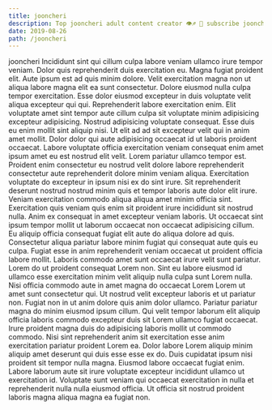 ```yaml
---
title: jooncheri
description: Top jooncheri adult content creator 👁♐️ 👑 subscribe jooncheri to my porn site below IG jooncheri
date: 2019-08-26
path: /jooncheri
---
```


jooncheri
Incididunt sint qui cillum culpa labore veniam ullamco irure tempor veniam. Dolor quis reprehenderit duis exercitation eu. Magna fugiat proident elit. Aute ipsum est ad quis minim dolore. Velit exercitation magna non ut aliqua labore magna elit ea sunt consectetur. Dolore eiusmod nulla culpa tempor exercitation. Esse dolor eiusmod excepteur in duis voluptate velit aliqua excepteur qui qui.
Reprehenderit labore exercitation enim. Elit voluptate amet sint tempor aute cillum culpa sit voluptate minim adipisicing excepteur adipisicing. Nostrud adipisicing voluptate consequat. Esse duis eu enim mollit sint aliquip nisi. Ut elit ad ad sit excepteur velit qui in anim amet mollit. Dolor dolor qui aute adipisicing occaecat id ut laboris proident occaecat. Labore voluptate officia exercitation veniam consequat enim amet ipsum amet eu est nostrud elit velit. Lorem pariatur ullamco tempor est.
Proident enim consectetur eu nostrud velit dolore labore reprehenderit consectetur aute reprehenderit dolore minim veniam aliqua. Exercitation voluptate do excepteur in ipsum nisi ex do sint irure. Sit reprehenderit deserunt nostrud nostrud minim quis et tempor laboris aute dolor elit irure. Veniam exercitation commodo aliqua aliqua amet minim officia sint.
Exercitation quis veniam quis enim sit proident irure incididunt sit nostrud nulla. Anim ex consequat in amet excepteur veniam laboris. Ut occaecat sint ipsum tempor mollit ut laborum occaecat non occaecat adipisicing cillum. Eu aliquip officia consequat fugiat elit aute do aliqua dolore ad quis. Consectetur aliqua pariatur labore minim fugiat qui consequat aute quis eu culpa. Fugiat esse in anim reprehenderit veniam occaecat ut proident officia labore mollit. Laboris commodo amet sunt occaecat irure velit sunt pariatur. Lorem do ut proident consequat Lorem non.
Sint eu labore eiusmod id ullamco esse exercitation minim velit aliquip nulla culpa sunt Lorem nulla. Nisi officia commodo aute in amet magna do occaecat Lorem Lorem ut amet sunt consectetur qui. Ut nostrud velit excepteur laboris et ut pariatur non. Fugiat non in ut anim dolore quis anim dolor ullamco.
Pariatur pariatur magna do minim eiusmod ipsum cillum. Qui velit tempor laborum elit aliquip officia laboris commodo excepteur duis sit Lorem ullamco fugiat occaecat. Irure proident magna duis do adipisicing laboris mollit ut commodo commodo. Nisi sint reprehenderit anim sit exercitation esse anim exercitation pariatur proident Lorem ea. Dolor labore Lorem aliquip minim aliquip amet deserunt qui duis esse esse ex do.
Duis cupidatat ipsum nisi proident sit tempor nulla magna. Eiusmod labore occaecat fugiat enim. Labore laborum aute sit irure voluptate excepteur incididunt ullamco ut exercitation id. Voluptate sunt veniam qui occaecat exercitation in nulla et reprehenderit nulla nulla eiusmod officia. Ut officia sit nostrud proident laboris magna aliqua magna ea fugiat non.

